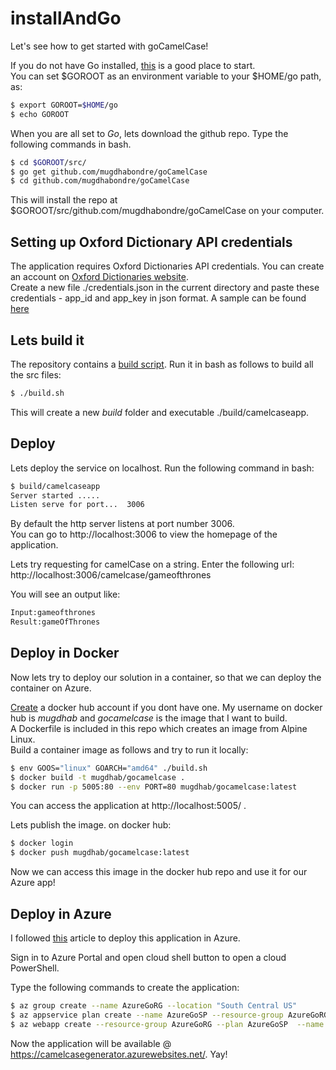 # installAndGo

Let's see how to get started with goCamelCase!

If you do not have Go installed, [this](https://golang.org/doc/install) is a good place to start.<br />
You can set $GOROOT as an environment variable to your $HOME/go path, as:

```bash
$ export GOROOT=$HOME/go
$ echo GOROOT
```  

When you are all set to _Go_, lets download the github repo. 
Type the following commands in bash.

```bash
$ cd $GOROOT/src/
$ go get github.com/mugdhabondre/goCamelCase
$ cd github.com/mugdhabondre/goCamelCase
```

This will install the repo at $GOROOT/src/github.com/mugdhabondre/goCamelCase on your computer.<br />

## Setting up Oxford Dictionary API credentials

The application requires Oxford Dictionaries API credentials. You can create an account on [Oxford Dictionaries website](https://developer.oxforddictionaries.com/).<br />
Create a new file ./credentials.json in the current directory and paste these credentials - app_id and app_key in json format. A sample can be found [here](https://github.com/mugdhabondre/goCamelCase/example.json)

## Lets build it

The repository contains a [build script](https://github.com/mugdhabondre/goCamelCase/build.sh). Run it in bash as follows to build all the src files:

```bash
$ ./build.sh
```

This will create a new _build_ folder and executable ./build/camelcaseapp.

## Deploy
Lets deploy the service on localhost. 
Run the following command in bash:

```bash
$ build/camelcaseapp
Server started .....
Listen serve for port...  3006
```

By default the http server listens at port number 3006. <br/>
You can go to http://localhost:3006 to view the homepage of the application. 

Lets try requesting for camelCase on a string. Enter the following url:<br />
http://localhost:3006/camelcase/gameofthrones

You will see an output like:
```bash
Input:gameofthrones
Result:gameOfThrones
```

## Deploy in Docker

Now lets try to deploy our solution in a container, so that we can deploy the container on Azure.

[Create](https://hub.docker.com/) a docker hub account if you dont have one. My username on docker hub is _mugdhab_ and _gocamelcase_ is the image that I want to build.<br/>
A Dockerfile is included in this repo which creates an image from Alpine Linux.<br/>
Build a container image as follows and try to run it locally:

```bash
$ env GOOS="linux" GOARCH="amd64" ./build.sh
$ docker build -t mugdhab/gocamelcase .
$ docker run -p 5005:80 --env PORT=80 mugdhab/gocamelcase:latest 
```

You can access the application at http://localhost:5005/ .

Lets publish the image. on docker hub:

```bash
$ docker login
$ docker push mugdhab/gocamelcase:latest
``` 

Now we can access this image in the docker hub repo and use it for our Azure app!

## Deploy in Azure

I followed [this](https://medium.com/@durgaprasadbudhwani/step-by-step-guide-to-deploy-golang-application-on-azure-web-app-46ba3befb4c0) article to deploy this application in Azure.

Sign in to Azure Portal and open cloud shell button to open a cloud PowerShell. 

Type the following commands to create the application:
```bash
$ az group create --name AzureGoRG --location "South Central US"
$ az appservice plan create --name AzureGoSP --resource-group AzureGoRG --sku S1 --is-linux
$ az webapp create --resource-group AzureGoRG --plan AzureGoSP  --name camelcasegenerator --deployment-container-image-name mugdhab/gocamelcase:latest
``` 

Now the application will be available @ https://camelcasegenerator.azurewebsites.net/. Yay!

